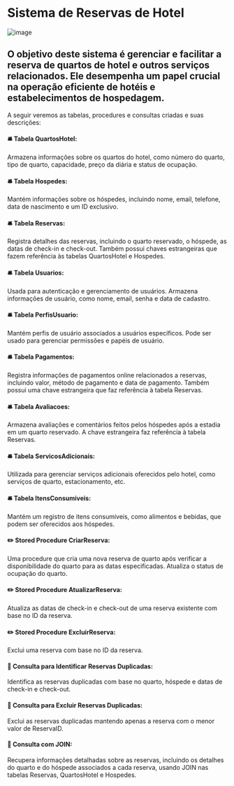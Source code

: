 # Sistema de Reservas de Hotel 

![image](https://github.com/JoyceBrzozowy/Sistema-de-Reservas-de-Hotel/assets/96213619/31e84289-8cd5-499e-86c6-7f394a24fcc9)

## O objetivo deste sistema é gerenciar e facilitar a reserva de quartos de hotel e outros serviços relacionados. Ele desempenha um papel crucial na operação eficiente de hotéis e estabelecimentos de hospedagem.


A seguir veremos as tabelas, procedures e consultas criadas e suas descrições: 

#### 🛎️ Tabela QuartosHotel: 
Armazena informações sobre os quartos do hotel, como número do quarto, tipo de quarto, capacidade, preço da diária e status de ocupação.

#### 🛎️ Tabela Hospedes: 
Mantém informações sobre os hóspedes, incluindo nome, email, telefone, data de nascimento e um ID exclusivo.

#### 🛎️ Tabela Reservas: 
Registra detalhes das reservas, incluindo o quarto reservado, o hóspede, as datas de check-in e check-out. Também possui chaves estrangeiras que fazem referência às tabelas QuartosHotel e Hospedes.

#### 🛎️ Tabela Usuarios: 
Usada para autenticação e gerenciamento de usuários. Armazena informações de usuário, como nome, email, senha e data de cadastro.

#### 🛎️ Tabela PerfisUsuario: 
Mantém perfis de usuário associados a usuários específicos. Pode ser usado para gerenciar permissões e papéis de usuário.

#### 🛎️ Tabela Pagamentos: 
Registra informações de pagamentos online relacionados a reservas, incluindo valor, método de pagamento e data de pagamento. Também possui uma chave estrangeira que faz referência à tabela Reservas.

#### 🛎️ Tabela Avaliacoes: 
Armazena avaliações e comentários feitos pelos hóspedes após a estadia em um quarto reservado. A chave estrangeira faz referência à tabela Reservas.

#### 🛎️ Tabela ServicosAdicionais: 
Utilizada para gerenciar serviços adicionais oferecidos pelo hotel, como serviços de quarto, estacionamento, etc.

#### 🛎️ Tabela ItensConsumiveis: 
Mantém um registro de itens consumíveis, como alimentos e bebidas, que podem ser oferecidos aos hóspedes.

#### ✏️ Stored Procedure CriarReserva: 
Uma procedure que cria uma nova reserva de quarto após verificar a disponibilidade do quarto para as datas especificadas. Atualiza o status de ocupação do quarto.

#### ✏️ Stored Procedure AtualizarReserva: 
Atualiza as datas de check-in e check-out de uma reserva existente com base no ID da reserva.

#### ✏️ Stored Procedure ExcluirReserva:
Exclui uma reserva com base no ID da reserva.

#### 📍 Consulta para Identificar Reservas Duplicadas:
Identifica as reservas duplicadas com base no quarto, hóspede e datas de check-in e check-out.

#### 📍 Consulta para Excluir Reservas Duplicadas: 
Exclui as reservas duplicadas mantendo apenas a reserva com o menor valor de ReservaID.

#### 📍 Consulta com JOIN: 
Recupera informações detalhadas sobre as reservas, incluindo os detalhes do quarto e do hóspede associados a cada reserva, usando JOIN nas tabelas Reservas, QuartosHotel e Hospedes.
